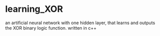 # learning_XOR

an artificial neural network with one hidden layer, that learns and outputs the XOR binary logic function.
written in c++
